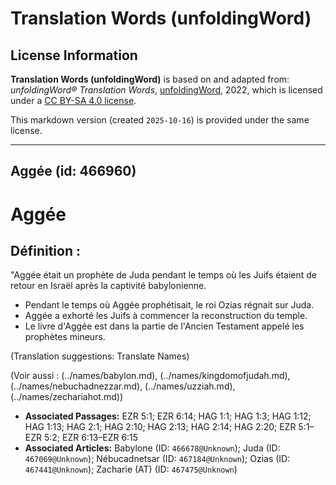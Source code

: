 # Translation Words (unfoldingWord)

## License Information

**Translation Words (unfoldingWord)** is based on and adapted from: _unfoldingWord® Translation Words_, [unfoldingWord](https://unfoldingword.org/utw), 2022, which is licensed under a [CC BY-SA 4.0 license](https://creativecommons.org/licenses/by-sa/4.0/legalcode.en).

This markdown version (created `2025-10-16`) is provided under the same license.



--------------------------------

## Aggée (id: 466960)

Aggée
=====

Définition :
------------

"Aggée était un prophète de Juda pendant le temps où les Juifs étaient de retour en Israël après la captivité babylonienne.

* Pendant le temps où Aggée prophétisait, le roi Ozias régnait sur Juda.
* Aggée a exhorté les Juifs à commencer la reconstruction du temple.
* Le livre d'Aggée est dans la partie de l'Ancien Testament appelé les prophètes mineurs.

(Translation suggestions: Translate Names)

(Voir aussi : (../names/babylon.md), (../names/kingdomofjudah.md), (../names/nebuchadnezzar.md), (../names/uzziah.md), (../names/zechariahot.md))

* **Associated Passages:** EZR 5:1; EZR 6:14; HAG 1:1; HAG 1:3; HAG 1:12; HAG 1:13; HAG 2:1; HAG 2:10; HAG 2:13; HAG 2:14; HAG 2:20; EZR 5:1–EZR 5:2; EZR 6:13–EZR 6:15
* **Associated Articles:** Babylone (ID: `466678@Unknown`); Juda (ID: `467069@Unknown`); Nébucadnetsar (ID: `467184@Unknown`); Ozias (ID: `467441@Unknown`); Zacharie (AT) (ID: `467475@Unknown`)

